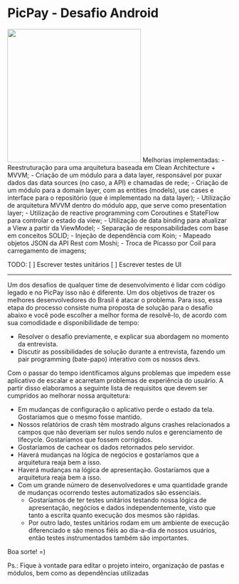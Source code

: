 # PicPay - Desafio Android

<img src="https://github.com/mobilepicpay/desafio-android/blob/master/desafio-picpay.gif" width="300"/>
Melhorias implementadas:
- Reestruturação para uma arquitetura baseada em Clean Architecture + MVVM;
- Criação de um módulo para a data layer, responsável por puxar dados das data sources (no caso, a API) e chamadas de rede;
- Criação de um módulo para a domain layer, com as entities (models), use cases e interface para o repositório (que é implementado na data layer);
- Utilização de arquitetura MVVM dentro do módulo app, que serve como presentation layer;
- Utilização de reactive programming com Coroutines e StateFlow para controlar o estado da view;
- Utilização de data binding para atualizar a View a partir da ViewModel;
- Separação de responsabilidades com base em conceitos SOLID;
- Injeção de dependência com Koin;
- Mapeado objetos JSON da API Rest com Moshi;
- Troca de Picasso por Coil para carregamento de imagens;

TODO:
[ ] Escrever testes unitários
[ ] Escrever testes de UI


-----

Um dos desafios de qualquer time de desenvolvimento é lidar com código legado e no PicPay isso não é diferente. Um dos objetivos de trazer os melhores desenvolvedores do Brasil é atacar o problema. Para isso, essa etapa do processo consiste numa proposta de solução para o desafio abaixo e você pode escolher a melhor forma de resolvê-lo, de acordo com sua comodidade e disponibilidade de tempo:
- Resolver o desafio previamente, e explicar sua abordagem no momento da entrevista.
- Discutir as possibilidades de solução durante a entrevista, fazendo um pair programming (bate-papo) interativo com os nossos devs.

Com o passar do tempo identificamos alguns problemas que impedem esse aplicativo de escalar e acarretam problemas de experiência do usuário. A partir disso elaboramos a seguinte lista de requisitos que devem ser cumpridos ao melhorar nossa arquitetura:

- Em mudanças de configuração o aplicativo perde o estado da tela. Gostaríamos que o mesmo fosse mantido.
- Nossos relatórios de crash têm mostrado alguns crashes relacionados a campos que não deveriam ser nulos sendo nulos e gerenciamento de lifecycle. Gostaríamos que fossem corrigidos.
- Gostaríamos de cachear os dados retornados pelo servidor.
- Haverá mudanças na lógica de negócios e gostaríamos que a arquitetura reaja bem a isso.
- Haverá mudanças na lógica de apresentação. Gostaríamos que a arquitetura reaja bem a isso.
- Com um grande número de desenvolvedores e uma quantidade grande de mudanças ocorrendo testes automatizados são essenciais.
  - Gostaríamos de ter testes unitários testando nossa lógica de apresentação, negócios e dados independentemente, visto que tanto a escrita quanto execução dos mesmos são rápidas.
  - Por outro lado, testes unitários rodam em um ambiente de execução diferenciado e são menos fiéis ao dia-a-dia de nossos usuários, então testes instrumentados também são importantes.

Boa sorte! =)

Ps.: Fique à vontade para editar o projeto inteiro, organização de pastas e módulos, bem como as dependências utilizadas
